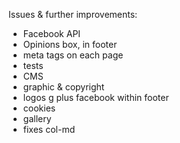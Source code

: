 Issues & further improvements:

- Facebook API  
- Opinions box, in footer  
- meta tags on each page  
- tests  
- CMS  
- graphic & copyright   
- logos g plus facebook within footer  
- cookies  
- gallery  
- fixes col-md